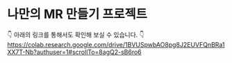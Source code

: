 # 나만의 MR 만들기 프로젝트

 :point_down: 아래의 링크를 통해서도 확인해 보실 수 있습니다.  :point_down:
https://colab.research.google.com/drive/1BVUSpwbAO8pg8J2EUVFQnBRa1XX7T-Nb?authuser=1#scrollTo=8agQ2-sB6ro6
